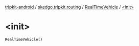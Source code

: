 [tripkit-android](../../index.md) / [skedgo.tripkit.routing](../index.md) / [RealTimeVehicle](index.md) / [&lt;init&gt;](./-init-.md)

# &lt;init&gt;

`RealTimeVehicle()`